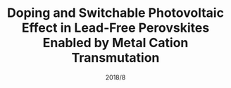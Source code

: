 ---
title: "Doping and Switchable Photovoltaic Effect in Lead‐Free Perovskites Enabled by Metal Cation Transmutation"
collection: publications
#permalink: /publication/Alkali_additives
#excerpt: 'This paper is about the number 1. The number 2 is left for future work.'
date: 2018/8
venue: 'Advanced Materials'
paperurl: 'https://onlinelibrary.wiley.com/doi/abs/10.1002/adma.201802080'
authors: 'Padinhare Cholakkal Harikesh, Bo Wu, Biplab Ghosh, Rohit Abraham John, Stener Lie, Krishnamoorthy Thirumal, Lydia Helena Wong, Tze Chien Sum, Subodh Mhaisalkar, Nripan Mathews'
---
